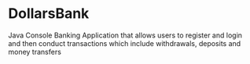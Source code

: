# DollarsBank
Java Console Banking Application that allows users to register and login and then conduct transactions which include withdrawals, deposits and money transfers
